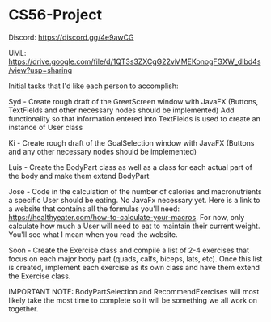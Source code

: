 # CS56-Project

Discord: https://discord.gg/4e9awCG

UML: https://drive.google.com/file/d/1QT3s3ZXCgG22vMMEKonogFGXW_dIbd4s/view?usp=sharing

Initial tasks that I'd like each person to accomplish:

Syd - 
       Create rough draft of the GreetScreen window with JavaFX (Buttons, TextFields and other necessary nodes should be implemented)
       Add functionality so that information entered into TextFields is used to create an instance of User class
       
Ki - 
       Create rough draft of the GoalSelection window with JavaFX (Buttons and any other necessary nodes should be implemented)
       
Luis -
       Create the BodyPart class as well as a class for each actual part of the body and make them extend BodyPart
       
Jose - 
       Code in the calculation of the number of calories and macronutrients a specific User should be eating. No JavaFx necessary yet. Here
       is a link to a website that contains all the formulas you'll need: https://healthyeater.com/how-to-calculate-your-macros. For now,
       only calculate how much a User will need to eat to maintain their current weight. You'll see what I mean when you read the website.
       
Soon - Create the Exercise class and compile a list of 2-4 exercises that focus on each major body part (quads, calfs, biceps, lats, etc).
       Once this list is created, implement each exercise as its own class and have them extend the Exercise class.
       
       
IMPORTANT NOTE: BodyPartSelection and RecommendExercises will most likely take the most time to complete so it will be something we all
                work on together. 
                
